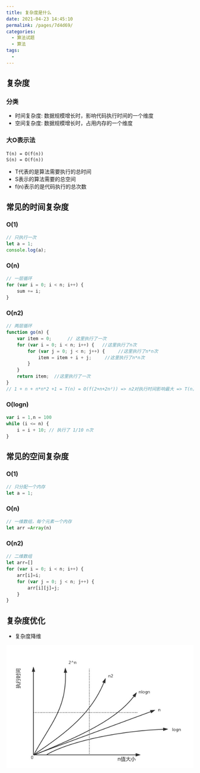 ```yaml
---
title: 复杂度是什么
date: 2021-04-23 14:45:10
permalink: /pages/7d4d69/
categories:
  - 算法试题
  - 算法
tags:
  -
---
```




## 复杂度

### 分类
+ 时间复杂度: 数据规模增长时，影响代码执行时间的一个维度
+ 空间复杂度: 数据规模增长时，占用内存的一个维度

### 大O表示法
    T(n) = O(f(n))
    S(n) = O(f(n))

+ T代表的是算法需要执行的总时间
+ S表示的算法需要的总空间
+ f(n)表示的是代码执行的总次数


## 常见的时间复杂度
### O(1)
```js
// 只执行一次
let a = 1;
console.log(a);
```

### O(n)
```js
// 一层循环
for (var i = 0; i < n; i++) {
    sum += i;
}
```

### O(n2)
```js
// 两层循环
function go(n) {
    var item = 0;      // 这里执行了一次
    for (var i = 0; i < n; i++) {   //这里执行了n次
        for (var j = 0; j < n; j++) {     //这里执行了n*n次
            item = item + i + j;     //这里执行了n*n次
        }
    }
    return item;  //这里执行了一次
}
// 1 + n + n*n*2 +1 = T(n) = O(f(2+n+2n²)) => n2对执行时间影响最大 => T(n) = O(n²)
```


### O(logn)
```js
var i = 1,n = 100
while (i <= n) {
    i = i + 10; // 执行了 1/10 n次
}
```



## 常见的空间复杂度
### O(1)
```js
// 只分配一个内存
let a = 1;
```

### O(n)
```js
// 一维数组，每个元素一个内存
let arr =Array(n)
```

### O(n2)
```js
// 二维数组
let arr=[]
for (var i = 0; i < n; i++) {
    arr[i]=i;
    for (var j = 0; j < n; j++) {
        arr[i][j]=j;
    }
}
```

## 复杂度优化
+ 复杂度降维


![](../../.vuepress/public/assets/algorithm/20210507162729.jpg)

